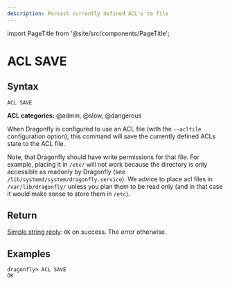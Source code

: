 ```yaml
---
description: Persist currently defined ACL's to file
---
```


import PageTitle from '@site/src/components/PageTitle';

# ACL SAVE

<PageTitle title="Redis ACL SAVE Command (Documentation) | Dragonfly" />

## Syntax

    ACL SAVE

**ACL categories:** @admin, @slow, @dangerous

When Dragonfly is configured to use an ACL file (with the `--aclfile` configuration option), this command will save the currently defined ACLs state to the ACL file.

Note, that Dragonfly should have write permissions for that file. For example, placing it in `/etc/` will not work because the directory is only
accessible as readonly by Dragonfly (see `/lib/systemd/system/dragonfly.service`). We advice to place acl files in `/var/lib/dragonfly/` unless
you plan them to be read only (and in that case it would make sense to store them in `/etc`).

## Return

[Simple string reply](https://redis.io/docs/reference/protocol-spec/#simple-strings): `OK` on success.
The error otherwise.

## Examples

```shell
dragonfly> ACL SAVE
OK
```
